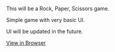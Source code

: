 This will be a Rock, Paper, Scissors game.

Simple game with very basic UI.

UI will be updated in the future.

[View in Browser](https://hardcore-meitner-6cb5e9.netlify.app)

